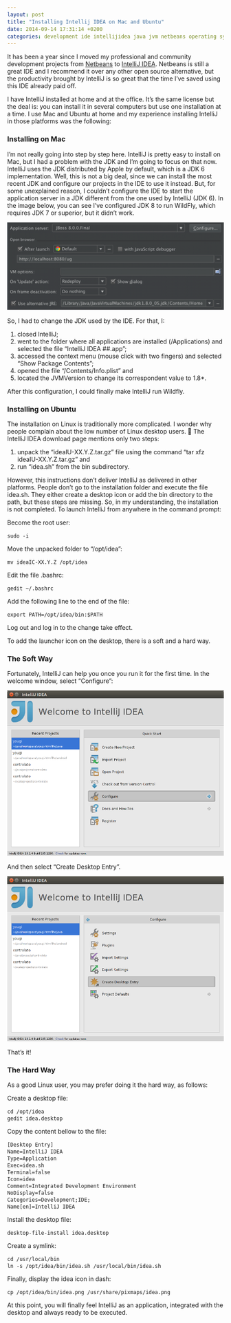 ```yaml
---
layout: post
title: "Installing Intellij IDEA on Mac and Ubuntu"
date: 2014-09-14 17:31:14 +0200
categories: development ide intellijidea java jvm netbeans operating system workspace
---
```


It has been a year since I moved my professional and community development projects from <a href="http://www.netbeans.org" target="_blank">Netbeans</a> to <a href="http://www.jetbrains.com/idea/" target="_blank">IntelliJ IDEA</a>. Netbeans is still a great IDE and I recommend it over any other open source alternative, but the productivity brought by IntelliJ is so great that the time I’ve saved using this IDE already paid off.

I have IntelliJ installed at home and at the office. It’s the same license but the deal is: you can install it in several computers but use one installation at a time. I use Mac and Ubuntu at home and my experience installing IntelliJ in those platforms was the following:

<h3>Installing on Mac</h3>
I’m not really going into step by step here. IntelliJ is pretty easy to install on Mac, but I had a problem with the JDK and I’m going to focus on that now. IntelliJ uses the JDK distributed by Apple by default, which is a JDK 6 implementation. Well, this is not a big deal, since we can install the most recent JDK and configure our projects in the IDE to use it instead. But, for some unexplained reason, I couldn’t configure the IDE to start the application server in a JDK different from the one used by IntelliJ (JDK 6). In the image below, you can see I’ve configured JDK 8 to run WildFly, which requires JDK 7 or superior, but it didn’t work.

![wildfly-configuration-1024x413.png](/images/posts/wildfly-configuration-1024x413.png)

So, I had to change the JDK used by the IDE. For that, I:

1. closed IntelliJ;
2. went to the folder where all applications are installed (/Applications) and selected the file “IntelliJ IDEA ##.app”;
3. accessed the context menu (mouse click with two fingers) and selected “Show Package Contents”;
4. opened the file “/Contents/Info.plist” and
5. located the JVMVersion to change its correspondent value to 1.8*.

After this configuration, I could finally make IntelliJ run Wildfly.

<h3>Installing on Ubuntu</h3>

The installation on Linux is traditionally more complicated. I wonder why people complain about the low number of Linux desktop users. 🙂 The IntelliJ IDEA download page mentions only two steps:

1. unpack the “ideaIU-XX.Y.Z.tar.gz” file using the command “tar xfz ideaIU-XX.Y.Z.tar.gz” and
2. run “idea.sh” from the bin subdirectory.

However, this instructions don’t deliver IntelliJ as delivered in other platforms. People don’t go to the installation folder and execute the file idea.sh. They either create a desktop icon or add the bin directory to the path, but these steps are missing. So, in my understanding, the installation is not completed. To launch IntelliJ from anywhere in the command prompt:

Become the root user:

```
sudo -i
```

Move the unpacked folder to “/opt/idea”:

```
mv ideaIC-XX.Y.Z /opt/idea
```

Edit the file .bashrc:

```
gedit ~/.bashrc
```

Add the following line to the end of the file:

```
export PATH=/opt/idea/bin:$PATH
```

Log out and log in to the change take effect.

To add the launcher icon on the desktop, there is a soft and a hard way.

<h3>The Soft Way</h3>

Fortunately, IntelliJ can help you once you run it for the first time. In the welcome window, select “Configure”:

![intellij-configure.png](/images/posts/intellij-configure.png)

And then select “Create Desktop Entry”.

![intellij-configure-desktop-entry.png](/images/posts/intellij-configure-desktop-entry.png)

That’s it!

<h3>The Hard Way</h3>

As a good Linux user, you may prefer doing it the hard way, as follows:

Create a desktop file:

```
cd /opt/idea
gedit idea.desktop
```

Copy the content bellow to the file:

```
[Desktop Entry]
Name=IntelliJ IDEA
Type=Application
Exec=idea.sh
Terminal=false
Icon=idea
Comment=Integrated Development Environment
NoDisplay=false
Categories=Development;IDE;
Name[en]=IntelliJ IDEA
```

Install the desktop file:

```
desktop-file-install idea.desktop
```

Create a symlink:

```
cd /usr/local/bin
ln -s /opt/idea/bin/idea.sh /usr/local/bin/idea.sh
```

Finally, display the idea icon in dash:

```
cp /opt/idea/bin/idea.png /usr/share/pixmaps/idea.png
```

At this point, you will finally feel IntelliJ as an application, integrated with the desktop and always ready to be executed.

